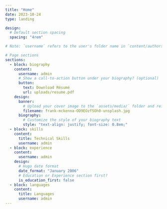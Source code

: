 ```yaml
---
title: "Home"
date: 2023-10-24
type: landing

design:
  # Default section spacing
  spacing: "4rem"

# Note: `username` refers to the user's folder name in `content/authors/`

# Page sections
sections:
  - block: biography
    content:
      username: admin
      # Show a call-to-action button under your biography? (optional)
      button:
        text: Download Résumé
        url: uploads/resume.pdf
    design:
      banner:
        # Upload your cover image to the `assets/media/` folder and reference it here
        filename: frank-mckenna-OD9EOzfSOh0-unsplash.jpg
      biography:
        # Customize the style of your biography text
        style: "text-align: justify; font-size: 0.8em;"
  - block: skills
    content:
      title: Technical Skills
      username: admin
  - block: experience
    content:
      username: admin
    design:
      # Hugo date format
      date_format: "January 2006"
      # Education or Experience section first?
      is_education_first: false
  - block: languages
    content:
      title: Languages
      username: admin
---
```

